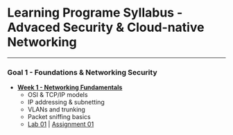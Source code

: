 # Learning Programe Syllabus - Advaced Security & Cloud-native Networking

--- 

### Goal 1 - Foundations & Networking Security

- **[Week 1 - Networking Fundamentals](goal-1/week-01-networking-fundamentals/notes.md)**
    - OSI & TCP/IP models
    - IP addressing & subnetting
    - VLANs and trunking
    - Packet sniffing basics
    - [Lab 01](goal-1/week-01-networking-fundamentals/lab-01.md) | [Assignment 01](semester-1/week-01-networking-fundamentals/assignment-01.md)